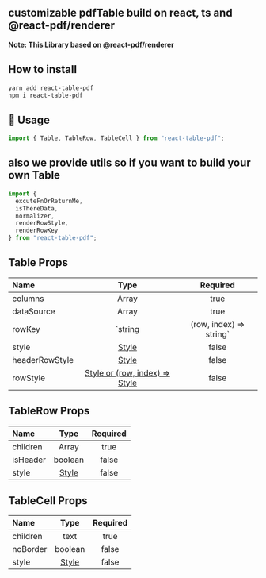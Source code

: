 ## customizable pdfTable build on react, ts and @react-pdf/renderer

**Note: This Library based on @react-pdf/renderer**

## How to install

```sh
yarn add react-table-pdf
npm i react-table-pdf
```

## 🔨 Usage

```jsx
import { Table, TableRow, TableCell } from "react-table-pdf";
```

## also we provide utils so if you want to build your own Table

```jsx
import {
  excuteFnOrReturnMe,
  isThereData,
  normalizer,
  renderRowStyle,
  renderRowKey
} from "react-table-pdf";
```

## Table Props

| Name           |                                                                            Type                                                                            | Required |
| :------------- | :--------------------------------------------------------------------------------------------------------------------------------------------------------: | :------: |
| columns        |                                                                           Array                                                                            |   true   |
| dataSource     |                                                                           Array                                                                            |   true   |
| rowKey         |                                                             `string | (row, index) => string`                                                              |   true   |
| style          |              <a href="https://github.com/AhmedNassar147/react-table-pdf/blob/master/src/components/interfaces/styles.interface.ts">Style </a>              |  false   |
| headerRowStyle |              <a href="https://github.com/AhmedNassar147/react-table-pdf/blob/master/src/components/interfaces/styles.interface.ts">Style </a>              |  false   |
| rowStyle       | <a href="https://github.com/AhmedNassar147/react-table-pdf/blob/master/src/components/interfaces/styles.interface.ts"> Style or (row, index) => Style </a> |  false   |

## TableRow Props

| Name     |                                                               Type                                                               | Required |
| :------- | :------------------------------------------------------------------------------------------------------------------------------: | :------: |
| children |                                                              Array                                                               |   true   |
| isHeader |                                                             boolean                                                              |  false   |
| style    | <a href="https://github.com/AhmedNassar147/react-table-pdf/blob/master/src/components/interfaces/styles.interface.ts">Style </a> |  false   |

## TableCell Props

| Name     |                                                               Type                                                               | Required |
| :------- | :------------------------------------------------------------------------------------------------------------------------------: | :------: |
| children |                                                               text                                                               |   true   |
| noBorder |                                                             boolean                                                              |  false   |
| style    | <a href="https://github.com/AhmedNassar147/react-table-pdf/blob/master/src/components/interfaces/styles.interface.ts">Style </a> |  false   |
